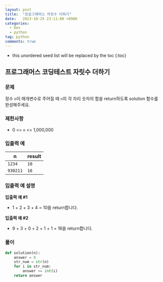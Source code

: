 ```yaml
---
layout: post
title:  "프로그래머스 자릿수 더하기"
date:   2023-10-25 23:11:00 +0900
categories: 
  - Dev
  - python
tag: python
comments: true
---
```


* this unordered seed list will be replaced by the toc
{:toc}

## 프로그래머스 코딩테스트 자릿수 더하기

### 문제

정수 `n`이 매개변수로 주어질 때 `n`의 각 자리 숫자의 합을 return하도록 solution 함수를 완성해주세요.

### 제한사항

- 0 <= `n` <= 1,000,000

### 입출력 예

| n | result |
| --- | --- |
| `1234` | `10` |
| `930211` | `16` |

### 입출력 예 설명

**입출력 예 #1**

- 1 + 2 + 3 + 4 = 10을 return합니다.

**입출력 예 #2**

- 9 + 3 + 0 + 2 + 1 + 1 = 16을 return합니다.

### 풀이

```py
def solution(n):
    answer = 0
    str_num = str(n)
    for i in str_num:
        answer += int(i)
    return answer
```